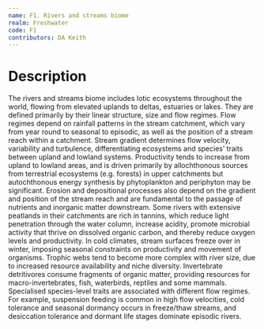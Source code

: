 ```yaml
---
name: F1. Rivers and streams biome
realm: Freshwater
code: F1
contributors: DA Keith
---
```


# Description
 The rivers and streams biome includes lotic ecosystems throughout the world, flowing from elevated uplands to deltas, estuaries or lakes. They are defined primarily by their linear structure, size and flow regimes. Flow regimes depend on rainfall patterns in the stream catchment, which vary from year round to seasonal to episodic, as well as the position of a stream reach within a catchment. Stream gradient determines flow velocity, variability and turbulence, differentiating ecosystems and species’ traits between upland and lowland systems. Productivity tends to increase from upland to lowland areas, and is driven primarily by allochthonous sources from terrestrial ecosystems (e.g. forests) in upper catchments but autochthonous energy synthesis by phytoplankton and periphyton may be significant. Erosion and depositional processes also depend on the gradient and position of the stream reach and are fundamental to the passage of nutrients and inorganic matter downstream. Some rivers with extensive peatlands in their catchments are rich in tannins, which reduce light penetration through the water column, increase acidity, promote microbial activity that thrive on dissolved organic carbon, and thereby reduce oxygen levels and productivity. In cold climates, stream surfaces freeze over in winter, imposing seasonal constraints on productivity and movement of organisms. Trophic webs tend to become more complex with river size, due to increased resource availability and niche diversity. Invertebrate detritivores consume fragments of organic matter, providing resources for macro-invertebrates, fish, waterbirds, reptiles and some mammals.  Specialised species-level traits are associated with different flow regimes. For example, suspension feeding is common in high flow velocities, cold tolerance and seasonal dormancy occurs in freeze/thaw streams, and desiccation tolerance and dormant life stages dominate episodic rivers.

